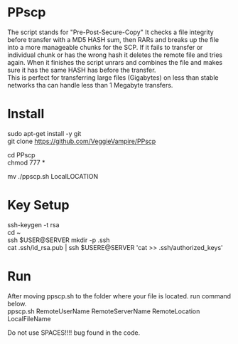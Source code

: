 # PPscp
The script stands for "Pre-Post-Secure-Copy" It checks a file integrity before transfer with a MD5 HASH sum, then RARs and breaks up the file into a more manageable chunks for the SCP. If it fails to transfer or individual chunk or has the wrong hash it deletes the remote file and tries again. When it finishes the script unrars and combines the file and makes sure it has the same HASH has before the transfer.
<br>
This is perfect for transferring large files (Gigabytes) on less than stable networks tha can handle less than 1 Megabyte transfers.



# Install 
sudo apt-get install -y git <br>
git clone https://github.com/VeggieVampire/PPscp <br>

cd PPscp <br>
chmod 777 * <br>

mv ./ppscp.sh LocalLOCATION

# Key Setup <br>
ssh-keygen -t rsa<br>
cd ~<br>
ssh $USER@SERVER mkdir -p .ssh<br>
cat .ssh/id_rsa.pub | ssh $USERE@SERVER 'cat >> .ssh/authorized_keys'<br>

# Run
After moving ppscp.sh to the folder where your file is located. run command below.<br>
ppscp.sh RemoteUserName RemoteServerName RemoteLocation LocalFileName<br>


Do not use SPACES!!!! bug found in the code. 
